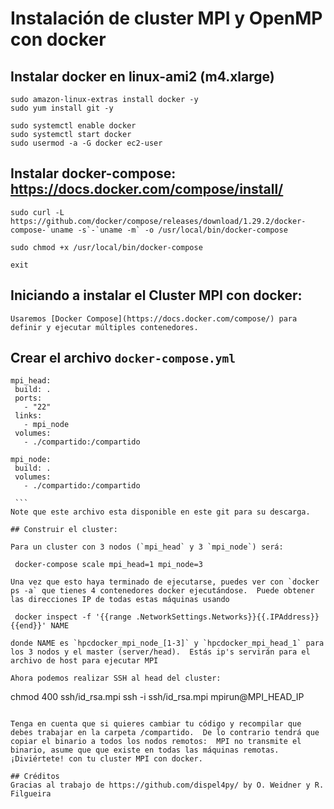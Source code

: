 # Instalación de cluster MPI y OpenMP con docker

## Instalar docker en linux-ami2 (m4.xlarge)

    sudo amazon-linux-extras install docker -y
    sudo yum install git -y

    sudo systemctl enable docker
    sudo systemctl start docker
    sudo usermod -a -G docker ec2-user

## Instalar docker-compose: https://docs.docker.com/compose/install/

    sudo curl -L https://github.com/docker/compose/releases/download/1.29.2/docker-compose-`uname -s`-`uname -m` -o /usr/local/bin/docker-compose
 
    sudo chmod +x /usr/local/bin/docker-compose

    exit

## Iniciando a instalar el Cluster MPI con docker:

    Usaremos [Docker Compose](https://docs.docker.com/compose/) para definir y ejecutar múltiples contenedores. 
 
## Crear el archivo `docker-compose.yml`
 
   ```
mpi_head:
    build: .
    ports: 
      - "22"
    links: 
      - mpi_node
    volumes:
      - ./compartido:/compartido

mpi_node:
    build: .
    volumes:
      - ./compartido:/compartido

	```
Note que este archivo esta disponible en este git para su descarga.
 
## Construir el cluster:

Para un cluster con 3 nodos (`mpi_head` y 3 `mpi_node`) será:

    docker-compose scale mpi_head=1 mpi_node=3 

Una vez que esto haya terminado de ejecutarse, puedes ver con `docker ps -a` que tienes 4 contenedores docker ejecutándose.  Puede obtener las direcciones IP de todas estas máquinas usando

    docker inspect -f '{{range .NetworkSettings.Networks}}{{.IPAddress}}{{end}}' NAME

donde NAME es `hpcdocker_mpi_node_[1-3]` y `hpcdocker_mpi_head_1` para los 3 nodos y el master (server/head).  Estás ip's servirán para el archivo de host para ejecutar MPI

Ahora podemos realizar SSH al head del cluster:

```
chmod 400 ssh/id_rsa.mpi
ssh -i ssh/id_rsa.mpi  mpirun@MPI_HEAD_IP
```

Tenga en cuenta que si quieres cambiar tu código y recompilar que debes trabajar en la carpeta /compartido.  De lo contrario tendrá que copiar el binario a todos los nodos remotos:  MPI no transmite el binario, asume que que existe en todas las máquinas remotas.  ¡Diviértete! con tu cluster MPI con docker. 

## Créditos
Gracias al trabajo de https://github.com/dispel4py/ by O. Weidner y R. Filgueira




